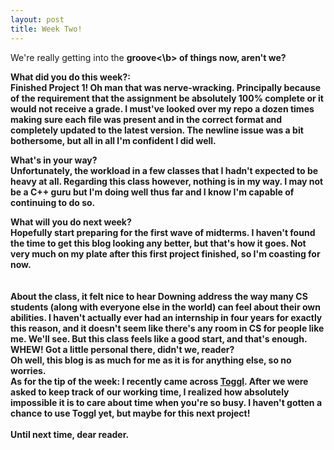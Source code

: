 ```yaml
---
layout: post
title: Week Two!
---
```


We're really getting into the <b>groove<\b> of things now, aren't we?
<br>

<b>What did you do this week?:</b>
<br><b>Finished Project 1!</b>
Oh man that was nerve-wracking. Principally because of the requirement that the assignment be absolutely 100% complete or it would not receive a grade. I must've looked over my repo a dozen times making sure each file was present and in the correct format and completely updated to the latest version. The newline issue was a bit bothersome, but all in all I'm confident I did well.<br>

<b>What's in your way?</b>
<br>Unfortunately, the workload in a few classes that I hadn't expected to be heavy at all. Regarding this class however, nothing is in my way. I may not be a C++ guru but I'm doing well thus far and I know I'm capable of continuing to do so.<br>

<b>What will you do next week?</b>
<br>Hopefully start preparing for the first wave of midterms. I haven't found the time to get this blog looking any better, but that's how it goes. Not very much on my plate after this first project finished, so I'm coasting for now.<br>
<br>
<br>
About the class, it felt nice to hear Downing address the way many CS students (along with everyone else in the world) can feel about their own abilities. I haven't actually ever had an internship in four years for exactly this reason, and it doesn't seem like there's any room in CS for people like me. We'll see. But this class feels like a good start, and that's enough.
<br>
<b>WHEW!</b> Got a little personal there, didn't we, reader?
<br> Oh well, this blog is as much for me as it is for anything else, so no worries.
<br>As for the tip of the week: I recently came across <a href="https://toggl.com/">Toggl</a>. After we were asked to keep track of our working time, I realized how absolutely impossible it is to care about time when you're so busy. I haven't gotten a chance to use Toggl yet, but maybe for this next project!
<br>
<br>
Until next time, dear reader.
